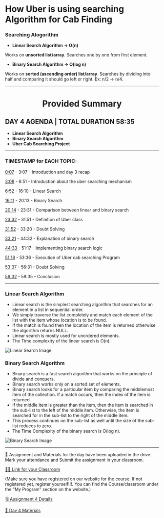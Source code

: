 # How Uber is using searching Algorithm for Cab Finding 

### Searching Alogorithm
* **Linear Search Algorithm -> O(n)**

Works on **unsorted list/array**. Searches one by one from first element.

* **Binary Search Algorithm ->  O(log n)**

Works on **sorted (ascending order) list/array**. Searches by dividing into half and comparing it should go left or right. Ex: n/2 -> n/4.

-----
# <center> Provided Summary</center>

## DAY 4 AGENDA | TOTAL DURATION 58:35

 * **Linear Search Algorithm**
 * **Binary Search Algorithm**
 * **Uber Cab Searching Project**

------------

### TIMESTAMP for EACH TOPIC:  


[0:07](https://www.youtube.com/watch?v=dPfCyVdXLok&t=7s) - 3:07 - Introduction and day 3 recap 

[3:08](https://www.youtube.com/watch?v=dPfCyVdXLok&t=188s) - 6:51 - Introduction about the uber searching mechanism 

[6:52](https://www.youtube.com/watch?v=dPfCyVdXLok&t=412s) - 16:10 - Linear Search

[16:11](https://www.youtube.com/watch?v=dPfCyVdXLok&t=971s) - 20:13 - Binary Search 

[20:14](https://www.youtube.com/watch?v=dPfCyVdXLok&t=1214s) - 23:31 - Comparison between linear and binary search 

[23:32](https://www.youtube.com/watch?v=dPfCyVdXLok&t=1412s) - 31:51 - Definition of Uber class

[31:52](https://www.youtube.com/watch?v=dPfCyVdXLok&t=1912s) - 33:20 - Doubt Solving

[33:21](https://www.youtube.com/watch?v=dPfCyVdXLok&t=2001s) - 44:32 - Explanation of binary search 

[44:33](https://www.youtube.com/watch?v=dPfCyVdXLok&t=2673s) - 51:17 - Implementing binary search logic

[51:18](https://www.youtube.com/watch?v=dPfCyVdXLok&t=3078s) - 53:36 - Execution of Uber cab searching Program

[53:37](https://www.youtube.com/watch?v=dPfCyVdXLok&t=3217s) - 56:31 - Doubt Solving

[56:32](https://www.youtube.com/watch?v=dPfCyVdXLok&t=3392s) - 58:35 - Conclusion

----------------------------------------------------------------------------------------
### **Linear Search Algorithm**

   * Linear search is the simplest searching algorithm that searches for an element in a list in sequential order. 
   * We simply traverse the list completely and match each element of the list with the item whose location is to be found.
   * If the match is found then the location of the item is returned otherwise the algorithm returns NULL.
   * Linear search is mostly used for unordered elements.
   * The Time complexity of the linear search is O(n).

![Linear Search Image](https://t-images.imgix.net/https%3A%2F%2Flh3.googleusercontent.com%2FV-ECGA4pnQrT_mHg4pmhy296YusNA-7yfWl98gLTor-zLGVVeR9Dh7jHUAw0h9IeX12e0jNWx1FcMn1iB5_3rFAi7kDMi0DfbOU0F495K3sqVNOvEqPNu9dKVC9jJzjhraYC3dwW?width=1240&w=1240&auto=format%2Ccompress&ixlib=js-2.3.1&s=1809ae5025c2ee85f4961763d3055ca2)

### **Binary Search Algorithm** 

   * Binary search is a fast search algorithm that works on the principle of divide and conquers.
   * Binary search works only on a sorted set of elements.
   * Binary search looks for a particular item by comparing the middlemost item of the collection. If a match occurs, then the index of the item is returned. 
   * If the middle item is greater than the item, then the item is searched in the sub-list to the left of the middle item. Otherwise, the item is searched for in the sub-list to the right of the middle item. 
   * This process continues on the sub-list as well until the size of the sub-list reduces to zero.
   * The Time Complexity of the binary search is O(log n).

![Binary Search Image](https://t-images.imgix.net/https%3A%2F%2Flh6.googleusercontent.com%2FsWLVp9sZiFpNQ_r3qV6Lke77IK43J18YfLYoBufk_BZbVmQA7m9g0l0ruXGmux3EoxII1SAx8OV0aNCW1clO5MVjWI0hlhVmwqAmrfSDaragvfIZhRbOvArZEbzH2AD5HCKhn_QX?width=1240&w=1240&auto=format%2Ccompress&ixlib=js-2.3.1&s=9a9935a14d4858f3540bcd4b15f62522)

-----------------

🚀 Assignment and Materials for the day have been uploaded in the drive. Mark your attendance and Submit the assignment in your classroom.

[👩‍🏫 Link for your Classroom](https://letsupgrade.in/my-programs)

(Make sure you have registered on our website for the course. If not registered yet, register yourself!!!. You can find the Course/classroom under the "My Program" section on the website.)

[🗒 Assignment 4  Details](https://drive.google.com/drive/folders/1tmandALbKGlWk8CTDn4flre5j9c0f11F?usp=sharing)

[📰 Day 4 Materials](https://drive.google.com/drive/folders/1cQulA6KkwDBxhUIqAqm0yzi1L6WqxPlg?usp=sharing)